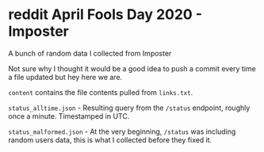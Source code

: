 # reddit April Fools Day 2020 - Imposter

A bunch of random data I collected from Imposter

Not sure why I thought it would be a good idea to push a commit every time a file updated but hey here we are.

`content` contains the file contents pulled from `links.txt`.

`status_alltime.json` - Resulting query from the `/status` endpoint, roughly once a minute.  Timestamped in UTC.

`status_malformed.json` - At the very beginning, `/status` was including random users data, this is what I collected before they fixed it.
